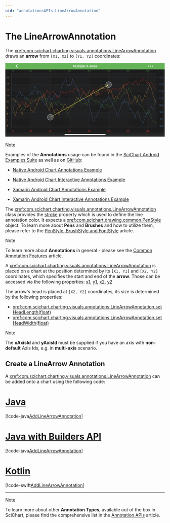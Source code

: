 ```yaml
---
uid: "annotationsAPIs.LineArrowAnnotation"
---
```


# The LineArrowAnnotation
The <xref:com.scichart.charting.visuals.annotations.LineArrowAnnotation> draws an **arrow** from `[X1, X2]` to `[Y1, Y2]` coordinates:

![Line Arrow Annotation](images/line-arrow-annotation.png)

> [!NOTE]
> Examples of the **Annotations** usage can be found in the [SciChart Android Examples Suite](https://www.scichart.com/examples/Android-chart/) as well as on [GitHub](https://github.com/ABTSoftware/SciChart.Android.Examples):
> - [Native Android Chart Annotations Example](https://www.scichart.com/example/android-chart/android-chart-annotations-example/)
> - [Native Android Chart Interactive Annotations Example](https://www.scichart.com/example/android-chart/android-chart-interaction-with-annotations-example/)
>
> - [Xamarin Android Chart Annotations Example](https://www.scichart.com/example/xamarin-chart/xamarin-chart-annotations-example/)
> - [Xamarin Android Chart Interactive Annotations Example](https://www.scichart.com/example/xamarin-chart/xamarin-chart-interaction-with-annotations-example/)

The <xref:com.scichart.charting.visuals.annotations.LineArrowAnnotation> class provides the [stroke](xref:com.scichart.charting.visuals.annotations.LineAnnotationBase.setStroke(com.scichart.drawing.common.PenStyle)) property which is used to define the line annotation color. It expects a <xref:com.scichart.drawing.common.PenStyle> object.
To learn more about **Pens** and **Brushes** and how to utilize them, please refer to the [PenStyle, BrushStyle and FontStyle](xref:stylingAndTheming.PenStyleBrushStyleAndFontStyle) article.

> [!NOTE]
> To learn more about **Annotations** in general - please see the [Common Annotation Features](xref:annotationsAPIs.AnnotationsAPIs#common-annotations-features) article.

A <xref:com.scichart.charting.visuals.annotations.LineArrowAnnotation> is placed on a chart at the position determined by its `[X1, Y1]` and `[X2, Y2]` coordinates, which specifies the start and end of the **arrow**.
Those can be accessed via the following properties: [x1](xref:com.scichart.charting.visuals.annotations.IAnnotation.setX1(java.lang.Comparable)), [y1](xref:com.scichart.charting.visuals.annotations.IAnnotation.setY1(java.lang.Comparable)), [x2](xref:com.scichart.charting.visuals.annotations.IAnnotation.setX2(java.lang.Comparable)), [y2](xref:com.scichart.charting.visuals.annotations.IAnnotation.setY2(java.lang.Comparable))

The arrow's head is placed at `[X2, Y2]` coordinates, its size is determined by the following properties:
- <xref:com.scichart.charting.visuals.annotations.LineArrowAnnotation.setHeadLength(float)>
- <xref:com.scichart.charting.visuals.annotations.LineArrowAnnotation.setHeadWidth(float)>

> [!NOTE]
> The **xAxisId** and **yAxisId** must be supplied if you have an axis with **non-default** Axis Ids, e.g. in **multi-axis** scenario.

## Create a LineArrow Annotation
A <xref:com.scichart.charting.visuals.annotations.LineArrowAnnotation> can be added onto a chart using the following code:

# [Java](#tab/java)
[!code-java[AddLineArrowAnnotation](../../../samples/sandbox/app/src/main/java/com/scichart/docsandbox/examples/java/annotationsAPIs/LineArrowAnnotationFragment.java#AddLineArrowAnnotation)]
# [Java with Builders API](#tab/javaBuilder)
[!code-java[AddLineArrowAnnotation](../../../samples/sandbox/app/src/main/java/com/scichart/docsandbox/examples/javaBuilder/annotationsAPIs/LineArrowAnnotationFragment.java#AddLineArrowAnnotation)]
# [Kotlin](#tab/kotlin)
[!code-swift[AddLineArrowAnnotation](../../../samples/sandbox/app/src/main/java/com/scichart/docsandbox/examples/kotlin/annotationsAPIs/LineArrowAnnotationFragment.kt#AddLineArrowAnnotation)]
***

> [!NOTE]
> To learn more about other **Annotation Types**, available out of the box in SciChart, please find the comprehensive list in the [Annotation APIs](xref:annotationsAPIs.AnnotationsAPIs) article.
